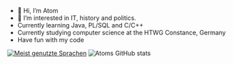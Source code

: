 - 👋 Hi, I’m Atom
- 👀 I’m interested in IT, history and politics.
- Currently learning Java, PL/SQL and C/C++
- Currently studying computer science at the HTWG Constance, Germany
- Have fun with my code

[![Meist genutzte Sprachen](https://github-readme-stats.vercel.app/api/top-langs/?username=Atomarverseucht&hide=MakeFile)](https://github.com/anuraghazra/github-readme-stats)
![Atoms GitHub stats](https://github-readme-stats.vercel.app/api?username=Atomarverseucht&show_icons=true&theme=radical)
